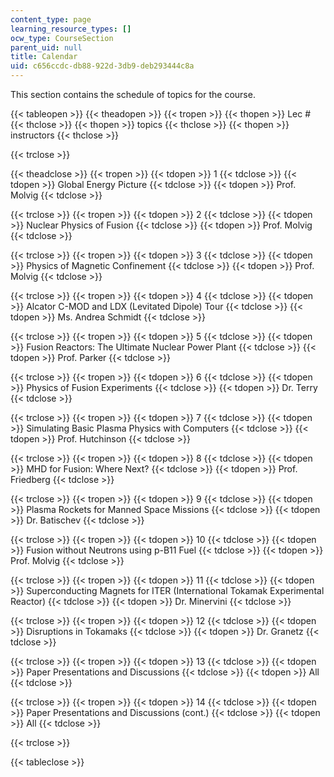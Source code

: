 ```yaml
---
content_type: page
learning_resource_types: []
ocw_type: CourseSection
parent_uid: null
title: Calendar
uid: c656ccdc-db88-922d-3db9-deb293444c8a
---
```


This section contains the schedule of topics for the course.

{{< tableopen >}}
{{< theadopen >}}
{{< tropen >}}
{{< thopen >}}
Lec #
{{< thclose >}}
{{< thopen >}}
topics
{{< thclose >}}
{{< thopen >}}
instructors
{{< thclose >}}

{{< trclose >}}

{{< theadclose >}}
{{< tropen >}}
{{< tdopen >}}
1
{{< tdclose >}}
{{< tdopen >}}
Global Energy Picture
{{< tdclose >}}
{{< tdopen >}}
Prof. Molvig
{{< tdclose >}}

{{< trclose >}}
{{< tropen >}}
{{< tdopen >}}
2
{{< tdclose >}}
{{< tdopen >}}
Nuclear Physics of Fusion
{{< tdclose >}}
{{< tdopen >}}
Prof. Molvig
{{< tdclose >}}

{{< trclose >}}
{{< tropen >}}
{{< tdopen >}}
3
{{< tdclose >}}
{{< tdopen >}}
Physics of Magnetic Confinement
{{< tdclose >}}
{{< tdopen >}}
Prof. Molvig
{{< tdclose >}}

{{< trclose >}}
{{< tropen >}}
{{< tdopen >}}
4
{{< tdclose >}}
{{< tdopen >}}
Alcator C-MOD and LDX (Levitated Dipole) Tour
{{< tdclose >}}
{{< tdopen >}}
Ms. Andrea Schmidt
{{< tdclose >}}

{{< trclose >}}
{{< tropen >}}
{{< tdopen >}}
5
{{< tdclose >}}
{{< tdopen >}}
Fusion Reactors: The Ultimate Nuclear Power Plant
{{< tdclose >}}
{{< tdopen >}}
Prof. Parker
{{< tdclose >}}

{{< trclose >}}
{{< tropen >}}
{{< tdopen >}}
6
{{< tdclose >}}
{{< tdopen >}}
Physics of Fusion Experiments
{{< tdclose >}}
{{< tdopen >}}
Dr. Terry
{{< tdclose >}}

{{< trclose >}}
{{< tropen >}}
{{< tdopen >}}
7
{{< tdclose >}}
{{< tdopen >}}
Simulating Basic Plasma Physics with Computers
{{< tdclose >}}
{{< tdopen >}}
Prof. Hutchinson
{{< tdclose >}}

{{< trclose >}}
{{< tropen >}}
{{< tdopen >}}
8
{{< tdclose >}}
{{< tdopen >}}
MHD for Fusion: Where Next?
{{< tdclose >}}
{{< tdopen >}}
Prof. Friedberg
{{< tdclose >}}

{{< trclose >}}
{{< tropen >}}
{{< tdopen >}}
9
{{< tdclose >}}
{{< tdopen >}}
Plasma Rockets for Manned Space Missions
{{< tdclose >}}
{{< tdopen >}}
Dr. Batischev
{{< tdclose >}}

{{< trclose >}}
{{< tropen >}}
{{< tdopen >}}
10
{{< tdclose >}}
{{< tdopen >}}
Fusion without Neutrons using p-B11 Fuel
{{< tdclose >}}
{{< tdopen >}}
Prof. Molvig
{{< tdclose >}}

{{< trclose >}}
{{< tropen >}}
{{< tdopen >}}
11
{{< tdclose >}}
{{< tdopen >}}
Superconducting Magnets for ITER (International Tokamak Experimental Reactor)
{{< tdclose >}}
{{< tdopen >}}
Dr. Minervini
{{< tdclose >}}

{{< trclose >}}
{{< tropen >}}
{{< tdopen >}}
12
{{< tdclose >}}
{{< tdopen >}}
Disruptions in Tokamaks
{{< tdclose >}}
{{< tdopen >}}
Dr. Granetz
{{< tdclose >}}

{{< trclose >}}
{{< tropen >}}
{{< tdopen >}}
13
{{< tdclose >}}
{{< tdopen >}}
Paper Presentations and Discussions
{{< tdclose >}}
{{< tdopen >}}
All
{{< tdclose >}}

{{< trclose >}}
{{< tropen >}}
{{< tdopen >}}
14
{{< tdclose >}}
{{< tdopen >}}
Paper Presentations and Discussions (cont.)
{{< tdclose >}}
{{< tdopen >}}
All
{{< tdclose >}}

{{< trclose >}}

{{< tableclose >}}